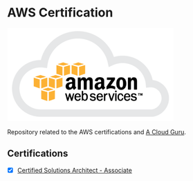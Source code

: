 # AWS Certification

![alt text](./doc/resources/aws.png "Amazon Web Services")

Repository related to the AWS certifications and [A Cloud Guru](https://acloud.guru/).

## Certifications

- [x] [Certified Solutions Architect - Associate](https://github.com/FantasticFiasco/certifications/tree/master/certified-solutions-architect-associate)
